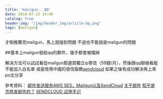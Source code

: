 ```yaml
---
title: 'mailgun...QQ'
date: 2014-07-23 14:40
catalog: true
header-img: "/img/header_img/article-bg.png"
tags: [mailgun]
---
```

才剛推薦完mailgun，馬上就碰到問題
不過也不能說是mailgun的問題

##基本上mailgun發給qq的郵件，幾乎都會被檔掉

解決方法可以試試看從mailgun那邊買獨立ip寄信（59鎂/月），然後跟qq聯絡看能不能加入白名單
或是改用中國的發信服務[sendcloud](http://sendcloud.sohu.com/price)
如果之後有成功解決再上來po文分享

參考資料：
[邮件发送服务AWS SES，Mailgun以及SendCloud](http://blog.segmentfault.com/joyqi/1190000000340133)
[关于邮件](http://weibo.com/p/1001603727504811684569)
[知乎是怎样发邮件的？](http://zhuanlan.zhihu.com/riobard/19582345)
[SENDCLOUD 试用手记](http://mednoter.com/SendCloud.html)


